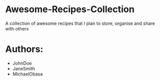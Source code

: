 # Awesome-Recipes-Collection
A collection of awesome recipes that I plan to store, organise and share with others

# Authors: 
- JohnDoe
- JaneSmith
- MichaelObasa
